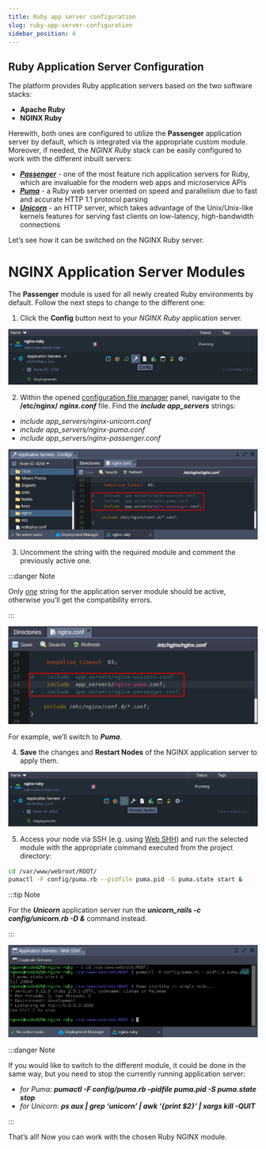 ```yaml
---
title: Ruby app server configuration
slug: ruby-app-server-configuration
sidebar_position: 4
---
```


## Ruby Application Server Configuration

The platform provides Ruby application servers based on the two software stacks:

- **Apache Ruby**
- **NGINX Ruby**

Herewith, both ones are configured to utilize the **Passenger** application server by default, which is integrated via the appropriate custom module. Moreover, if needed, the _NGINX Ruby_ stack can be easily configured to work with the different inbuilt servers:

- [**_Passenger_**](https://www.phusionpassenger.com/) - one of the most feature rich application servers for Ruby, which are invaluable for the modern web apps and microservice APIs
- [**_Puma_**](https://puma.io/) - a Ruby web server oriented on speed and parallelism due to fast and accurate HTTP 1.1 protocol parsing
- [**_Unicorn_**](https://yhbt.net/unicorn/) - an HTTP server, which takes advantage of the Unix/Unix-like kernels features for serving fast clients on low-latency, high-bandwidth connections

Let’s see how it can be switched on the NGINX Ruby server.

# NGINX Application Server Modules

The **Passenger** module is used for all newly created Ruby environments by default. Follow the next steps to change to the different one:

1. Click the **Config** button next to your _NGINX Ruby_ application server.

<div style={{
    display:'flex',
    justifyContent: 'center',
    margin: '0 0 1rem 0'
}}>

![Locale Dropdown](./img/RubyAppServerConfiguration/01-nginx-ruby-server-config-button.png)

</div>

2. Within the opened [configuration file manager](/docs/ApplicationSetting/Configuration%20File%20Manager#configuration-file-manager) panel, navigate to the **/etc/nginx/** **_nginx.conf_** file. Find the **_include app_servers_** strings:

- _include app_servers/nginx-unicorn.conf_
- _include app_servers/nginx-puma.conf_
- _include app_servers/nginx-passenger.conf_

<div style={{
    display:'flex',
    justifyContent: 'center',
    margin: '0 0 1rem 0'
}}>

![Locale Dropdown](./img/RubyAppServerConfiguration/02-nginxconf-include-application-server-modules.png)

</div>

3. Uncomment the string with the required module and comment the previously active one.

:::danger Note

Only _<u>one</u>_ string for the application server module should be active, otherwise you’ll get the compatibility errors.

:::

<div style={{
    display:'flex',
    justifyContent: 'center',
    margin: '0 0 1rem 0'
}}>

![Locale Dropdown](./img/RubyAppServerConfiguration/03-adjust-nginx-ruby-application-server-settings.png)

</div>

For example, we’ll switch to **_Puma_**.

4. **Save** the changes and **Restart Nodes** of the NGINX application server to apply them.

<div style={{
    display:'flex',
    justifyContent: 'center',
    margin: '0 0 1rem 0'
}}>

![Locale Dropdown](./img/RubyAppServerConfiguration/04-nginx-ruby-server-restart-nodes.png)

</div>

5. Access your node via SSH (e.g. using [Web SHH](/docs/Deployment%20Tools/SSH/SSH%20Access/Web%20SSH#ssh-access-via-web-browser)) and run the selected module with the appropriate command executed from the project directory:

```bash
cd /var/www/webroot/ROOT/
pumactl -F config/puma.rb --pidfile puma.pid -S puma.state start &
```

:::tip Note

For the **_Unicorn_** application server run the **_unicorn_rails -c config/unicorn.rb -D &_** command instead.

:::

<div style={{
    display:'flex',
    justifyContent: 'center',
    margin: '0 0 1rem 0'
}}>

![Locale Dropdown](./img/RubyAppServerConfiguration/05--nginx-ruby-start-puma-application-server-via-ssh.png)

</div>

:::danger Note

If you would like to switch to the different module, it could be done in the same way, but you need to stop the currently running application server:

- _for Puma_: **_pumactl -F config/puma.rb –pidfile puma.pid -S puma.state stop_**
- _for Unicorn_: **_ps aux | grep ‘unicorn’ | awk ‘{print $2}’ | xargs kill -QUIT_**

:::

That’s all! Now you can work with the chosen Ruby NGINX module.
